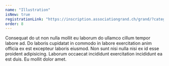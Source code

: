 ```yaml
---
name: "Illustration"
isNew: true
registrationLink: "https://inscription.associationgrand.ch/grand/?category=ILLUSTRATION"
order: 8
---
```


Consequat do ut non nulla mollit eu laborum do ullamco cillum tempor labore ad. Do laboris cupidatat in commodo in labore exercitation anim officia ex est excepteur laboris eiusmod. Non sunt nisi nulla nisi ex id esse proident adipisicing. Laborum occaecat incididunt exercitation incididunt ea est duis. Eu mollit dolor amet.